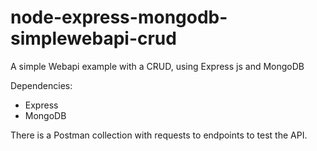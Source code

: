 # node-express-mongodb-simplewebapi-crud
A simple Webapi example with a CRUD, using Express js and MongoDB  

Dependencies:
- Express
- MongoDB

There is a Postman collection with requests to endpoints to test the API.

